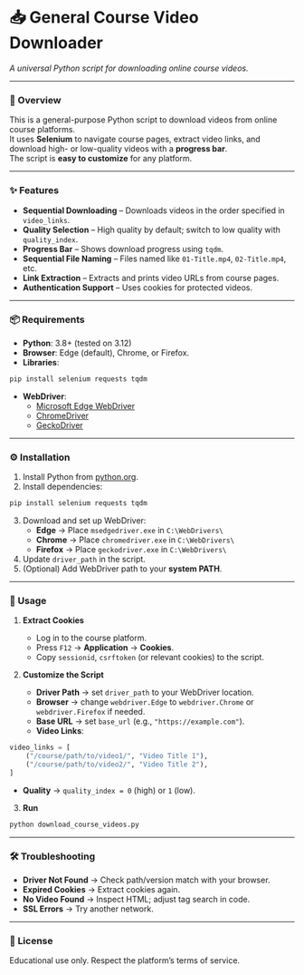# 📥 General Course Video Downloader
*A universal Python script for downloading online course videos.*

---

### 📌 Overview
This is a general-purpose Python script to download videos from online course platforms.  
It uses **Selenium** to navigate course pages, extract video links, and download high- or low-quality videos with a **progress bar**.  
The script is **easy to customize** for any platform.

---

### ✨ Features
- **Sequential Downloading** – Downloads videos in the order specified in `video_links`.
- **Quality Selection** – High quality by default; switch to low quality with `quality_index`.
- **Progress Bar** – Shows download progress using `tqdm`.
- **Sequential File Naming** – Files named like `01-Title.mp4`, `02-Title.mp4`, etc.
- **Link Extraction** – Extracts and prints video URLs from course pages.
- **Authentication Support** – Uses cookies for protected videos.

---

### 📦 Requirements
- **Python**: 3.8+ (tested on 3.12)
- **Browser**: Edge (default), Chrome, or Firefox.
- **Libraries**:

```bash
pip install selenium requests tqdm
```

- **WebDriver**:  
  - [Microsoft Edge WebDriver](https://developer.microsoft.com/en-us/microsoft-edge/tools/webdriver/)  
  - [ChromeDriver](https://googlechromelabs.github.io/chromedriver/)  
  - [GeckoDriver](https://github.com/mozilla/geckodriver/releases)  

---

### ⚙️ Installation
1. Install Python from [python.org](https://www.python.org/).
2. Install dependencies:

```bash
pip install selenium requests tqdm
```

3. Download and set up WebDriver:
   - **Edge** → Place `msedgedriver.exe` in `C:\WebDrivers\`
   - **Chrome** → Place `chromedriver.exe` in `C:\WebDrivers\`
   - **Firefox** → Place `geckodriver.exe` in `C:\WebDrivers\`
4. Update `driver_path` in the script.  
5. (Optional) Add WebDriver path to your **system PATH**.

---

### 🚀 Usage
1. **Extract Cookies**  
   - Log in to the course platform.  
   - Press `F12` → **Application** → **Cookies**.  
   - Copy `sessionid`, `csrftoken` (or relevant cookies) to the script.

2. **Customize the Script**  
   - **Driver Path** → set `driver_path` to your WebDriver location.  
   - **Browser** → change `webdriver.Edge` to `webdriver.Chrome` or `webdriver.Firefox` if needed.  
   - **Base URL** → set `base_url` (e.g., `"https://example.com"`).  
   - **Video Links**:

```python
video_links = [
    ("/course/path/to/video1/", "Video Title 1"),
    ("/course/path/to/video2/", "Video Title 2"),
]
```

   - **Quality** → `quality_index = 0` (high) or `1` (low).

3. **Run**

```bash
python download_course_videos.py
```

---

### 🛠 Troubleshooting
- **Driver Not Found** → Check path/version match with your browser.
- **Expired Cookies** → Extract cookies again.
- **No Video Found** → Inspect HTML; adjust tag search in code.
- **SSL Errors** → Try another network.

---

### 📜 License
Educational use only. Respect the platform’s terms of service.
